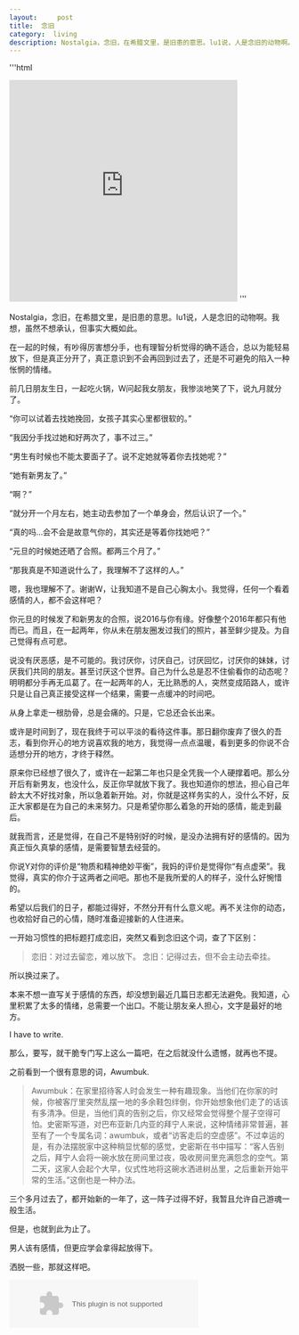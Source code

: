 ```yaml
---
layout:     post
title:  念旧
category:  living
description: Nostalgia，念旧，在希腊文里，是旧患的意思。lu1说，人是念旧的动物啊。我想，虽然不想承认，但事实大概如此。
---
```


'''html
<iframe height=398 width=410 src='http://player.youku.com/embed/XMTU5MzA1MjI0MA==' frameborder=0 'allowfullscreen'></iframe>
'''

Nostalgia，念旧，在希腊文里，是旧患的意思。lu1说，人是念旧的动物啊。我想，虽然不想承认，但事实大概如此。

在一起的时候，有吵得厉害想分手，也有理智分析觉得的确不适合，总以为能轻易放下，但是真正分开了，真正意识到不会再回到过去了，还是不可避免的陷入一种怅惘的情绪。

前几日朋友生日，一起吃火锅，W问起我女朋友，我惨淡地笑了下，说九月就分了。

“你可以试着去找她挽回，女孩子其实心里都很软的。”

“我因分手找过她和好两次了，事不过三。”

“男生有时候也不能太要面子了。说不定她就等着你去找她呢？”

“她有新男友了。”

“啊？”

“就分开一个月左右，她主动去参加了一个单身会，然后认识了一个。”

“真的吗...会不会是故意气你的，其实还是等着你找她吧？”

“元旦的时候她还晒了合照。都两三个月了。”

“那我真是不知道说什么了，我理解不了这样的人。”

嗯，我也理解不了。谢谢W，让我知道不是自己心胸太小。我觉得，任何一个看着感情的人，都不会这样吧？

你元旦的时候发了和新男友的合照，说2016与你有缘。好像整个2016年都只有他而已。而且，在一起两年，你从未在朋友圈发过我们的照片，甚至鲜少提及。为自己觉得有点可悲。

说没有厌恶感，是不可能的。我讨厌你，讨厌自己，讨厌回忆，讨厌你的妹妹，讨厌我们共同的朋友。甚至讨厌这个世界。自己为什么总是忍不住偷看你的动态呢？明明都分手再无瓜葛了。在一起两年的人，无比熟悉的人，突然变成陌路人，或许只是让自己真正接受这样一个结果，需要一点缓冲的时间吧。

从身上拿走一根肋骨，总是会痛的。只是，它总还会长出来。

或许是时间到了，现在我终于可以平淡的看待这件事。那日翻你废弃了很久的吾志，看到你开心的地方说喜欢我的地方，我觉得一点点温暖，看到更多的你说不合适想分开的地方，才终于释然。

原来你已经想了很久了，或许在一起第二年也只是全凭我一个人硬撑着吧。那么分开后有新男友，也没什么，反正你早就放下我了。我也知道你的想法，担心自己年龄太大不好找对象，所以急着新开始。对，你就是这样务实的人，没什么不好，反正大家都是在为自己的未来努力。只是希望你那么着急的开始的感情，能走到最后。

就我而言，还是觉得，在自己不是特别好的时候，是没办法拥有好的感情的。因为真正恒久真挚的感情，是需要智慧去经营的。

你说Y对你的评价是“物质和精神绝妙平衡”，我妈的评价是觉得你“有点虚荣”。我觉得，真实的你介于这两者之间吧。那也不是我所爱的人的样子，没什么好惋惜的。

希望以后我们的日子，都能过得好，不然分开有什么意义呢。再不关注你的动态，也收拾好自己的心情，随时准备迎接新的人住进来。

一开始习惯性的把标题打成恋旧，突然又看到念旧这个词，查了下区别：

> 恋旧：对过去留恋，难以放下。
> 念旧：记得过去，但不会主动去牵挂。

所以换过来了。

本来不想一直写关于感情的东西，却没想到最近几篇日志都无法避免。我知道，心里积累了太多的情绪，总需要一个出口。不能让朋友亲人担心，文字是最好的地方。

I have to write.

那么，要写，就干脆专门写上这么一篇吧，在之后就没什么遗憾，就再也不提。

之前看到一个很有意思的词，Awumbuk.

> Awumbuk：在家里招待客人时会发生一种有趣现象。当他们在你家的时候，你被客厅里突然乱摆一地的多余鞋包绊倒，你开始想象他们走了的话该有多清净。但是，当他们真的告别之后，你又经常会觉得整个屋子空得可怕。史密斯写道，对巴布亚新几内亚的拜宁人来说，这种情绪非常普遍，甚至有了一个专属名词：awumbuk，或者“访客走后的空虚感”。不过幸运的是，有办法摆脱家中这种稍显忧郁的感觉，史密斯在书中描写：“客人告别之后，拜宁人会将一碗水放在房间里过夜，吸收房间里充满怨念的空气。第二天，这家人会起个大早，仪式性地将这碗水洒进树丛里，之后重新开始平常的生活。”这倒也是一种办法。

三个多月过去了，都开始新的一年了，这一阵子过得不好，我暂且允许自己游魂一般生活。

但是，也就到此为止了。

男人该有感情，但更应学会拿得起放得下。

洒脱一些，那就这样吧。

<embed src="//music.163.com/style/swf/widget.swf?sid=431610105&type=2&auto=1&width=320&height=66" width="340" height="86"  allowNetworking="all"></embed>





